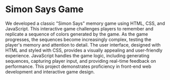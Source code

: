 # Simon Says Game
 We developed a classic "Simon Says" memory game using HTML, CSS, and JavaScript. This interactive game challenges players to remember and replicate a sequence of colors generated by the game. As the game progresses, the sequences become increasingly complex, testing the player's memory and attention to detail. The user interface, designed with HTML and styled with CSS, provides a visually appealing and user-friendly experience. JavaScript handles the game logic, including generating sequences, capturing player input, and providing real-time feedback on performance. This project demonstrates proficiency in front-end web development and interactive game design.
